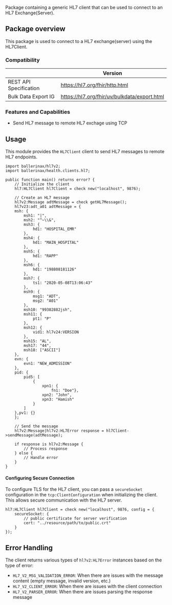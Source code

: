 Package containing a generic HL7 client that can be used to connect to an HL7 Exchange(Server).

## Package overview

This package is used to connect to a HL7 exchange(server) using the HL7Client.

### Compatibility

|                        | Version                                        |
|------------------------|------------------------------------------------|
| REST API Specification | <https://hl7.org/fhir/http.html>               |
| Bulk Data Export IG    | <https://hl7.org/fhir/uv/bulkdata/export.html> |

### Features and Capabilities

* Send HL7 message to remote HL7 exchage using TCP

## Usage

This module provides the `HL7Client` client to send HL7 messages to remote HL7 endpoints.

```ballerina
import ballerinax/hl7v2;
import ballerinax/health.clients.hl7;

public function main() returns error? {
    // Initialize the client
    hl7:HL7Client hl7Client = check new("localhost", 9876);
    
    // Create an HL7 message
    hl7v2:Message adtMessage = check getHL7Message();
    hl7v23:adt_a01 adtMessage = {
    msh: {
        msh1: "|",
        msh2: "^~\\&",
        msh3: {
            hd1: "HOSPITAL_EMR"
        },
        msh4: {
            hd1: "MAIN_HOSPITAL"
        },
        msh5: {
            hd1: "RAPP"
        },
        msh6: {
            hd1: "198808181126"
        },
        msh7: {
            ts1: "2020-05-08T13:06:43"
        },
        msh9: {
            msg1: "ADT",
            msg2: "A01"
        },
        msh10: "99302882jsh",
        msh11: {
            pt1: "P"
        },
        msh12: {
            vid1: hl7v24:VERSION
        },
        msh15: "AL",
        msh17: "44",
        msh18: ["ASCII"]
    },
    evn: {
        evn1: "NEW_ADMISSION"
    },
    pid: {
        pid5: [
            {
                xpn1: {
                    fn1: "Doe"},
                xpn2: "John",
                xpn3: "Hamish"
            }
        ]
    },pv1: {}
    };
    
    // Send the message
    hl7v2:Message|hl7v2:HL7Error response = hl7Client->sendMessage(adtMessage);
    
    if response is hl7v2:Message {
        // Process response
    } else {
        // Handle error
    }
}
```

#### Configuring Secure Connection
To configure TLS for the HL7 client, you can pass a `secureSocket` configuration in the `tcp:ClientConfiguration` when initializing the client. This allows secure communication with the HL7 server.

```ballerina
hl7:HL7Client hl7Client = check new("localhost", 9876, config = {
    secureSocket: {
        // public certificate for server verification
        cert: "../resource/path/to/public.crt"
    }
});
```

## Error Handling

The client returns various types of `hl7v2:HL7Error` instances based on the type of error:

- `HL7_V2_MSG_VALIDATION_ERROR`: When there are issues with the message content (empty message, invalid version, etc.)
- `HL7_V2_CLIENT_ERROR`: When there are issues with the client connection
- `HL7_V2_PARSER_ERROR`: When there are issues parsing the response message
